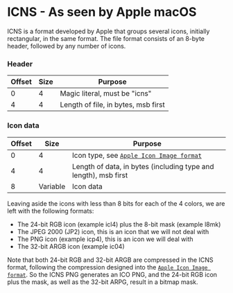 # ICNS - As seen by Apple macOS

ICNS is a format developed by Apple that groups several icons, initially rectangular, 
in the same format. The file format consists of an 8-byte header, followed by any 
number of icons.
### Header
| Offset | Size | Purpose |
| ------ | ---- | ------- |
| 0 | 4 | Magic literal, must be "icns" |
| 4 | 4 | Length of file, in bytes, msb first |
### Icon data
| Offset | Size | Purpose |
| ------ | ---- | ------- |
| 0 | 4 | Icon type, see [`Apple Icon Image format`](https://en.wikipedia.org/wiki/Apple_Icon_Image_format#Icon_types) |
| 4 | 4 | Length of data, in bytes (including type and length), msb first |
| 8 | Variable | Icon data |
Leaving aside the icons with less than 8 bits for each of the 4 colors, 
we are left with the following formats:
- The 24-bit RGB icon (example icl4) plus the 8-bit mask (example l8mk)
- The JPEG 2000 (JP2) icon, this is an icon that we will not deal with
- The PNG icon (example icp4), this is an icon we will deal with
- The 32-bit ARGB icon (example ic04)

Note that both 24-bit RGB and 32-bit ARGB are compressed in the ICNS format, 
following the compression designed into the [`Apple Icon Image format`](https://en.wikipedia.org/wiki/Apple_Icon_Image_format#Compression). 
So the ICNS PNG generates an ICO PNG, and the 24-bit RGB icon plus the mask, 
as well as the 32-bit ARPG, result in a bitmap mask.
